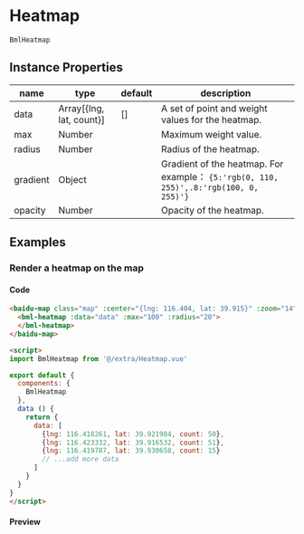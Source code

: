 # Heatmap

`BmlHeatmap`

## Instance Properties

|name|type|default|description|
|------|-----|------|----|
|data|Array[{lng, lat, count}]|[]|A set of point and weight values ​​for the heatmap.|
|max|Number||Maximum weight value.|
|radius|Number||Radius of the heatmap.|
|gradient|Object||Gradient of the heatmap. For example： `{5:'rgb(0, 110, 255)',.8:'rgb(100, 0, 255)'}`|
|opacity|Number||Opacity of the heatmap.|

## Examples

### Render a heatmap on the map

#### Code

```html
<baidu-map class="map" :center="{lng: 116.404, lat: 39.915}" :zoom="14">
  <bml-heatmap :data="data" :max="100" :radius="20">
  </bml-heatmap>
</baidu-map>

<script>
import BmlHeatmap from '@/extra/Heatmap.vue'

export default {
  components: {
    BmlHeatmap
  },
  data () {
    return {
      data: [
        {lng: 116.418261, lat: 39.921984, count: 50},
        {lng: 116.423332, lat: 39.916532, count: 51},
        {lng: 116.419787, lat: 39.930658, count: 15}
        // ...add more data
      ]
    }
  }
}
</script>
```

#### Preview

<baidu-map class="map" :center="{lng: 116.404, lat: 39.915}" :zoom="14">
  <bml-heatmap :data="data" :max="100" :radius="20">
  </bml-heatmap>
</baidu-map>

<script>
import BmlHeatmap from '@/extra/Heatmap.vue'

export default {
  components: {
    BmlHeatmap
  },
  data () {
    return {
      data: [
        {lng: 116.418261, lat: 39.921984, count: 50},
        {lng: 116.423332, lat: 39.916532, count: 51},
        {lng: 116.419787, lat: 39.930658, count: 15},
        {lng: 116.418455, lat: 39.920921, count: 40},
        {lng: 116.418843, lat: 39.915516, count: 100},
        {lng: 116.42546, lat: 39.918503, count: 6},
        {lng: 116.423289, lat: 39.919989, count: 18},
        {lng: 116.418162, lat: 39.915051, count: 80},
        {lng: 116.422039, lat: 39.91782, count: 11},
        {lng: 116.41387, lat: 39.917253, count: 7},
        {lng: 116.41773, lat: 39.919426, count: 42},
        {lng: 116.421107, lat: 39.916445, count: 4},
        {lng: 116.417521, lat: 39.917943, count: 27},
        {lng: 116.419812, lat: 39.920836, count: 23},
        {lng: 116.420682, lat: 39.91463, count: 60},
        {lng: 116.415424, lat: 39.924675, count: 8},
        {lng: 116.419242, lat: 39.914509, count: 15},
        {lng: 116.422766, lat: 39.921408, count: 25},
        {lng: 116.421674, lat: 39.924396, count: 21},
        {lng: 116.427268, lat: 39.92267, count: 1},
        {lng: 116.417721, lat: 39.920034, count: 51},
        {lng: 116.412456, lat: 39.92667, count: 7},
        {lng: 116.420432, lat: 39.919114, count: 11},
        {lng: 116.425013, lat: 39.921611, count: 35},
        {lng: 116.418733, lat: 39.931037, count: 22},
        {lng: 116.419336, lat: 39.931134, count: 4},
        {lng: 116.413557, lat: 39.923254, count: 5},
        {lng: 116.418367, lat: 39.92943, count: 3},
        {lng: 116.424312, lat: 39.919621, count: 100},
        {lng: 116.423874, lat: 39.919447, count: 87},
        {lng: 116.424225, lat: 39.923091, count: 32},
        {lng: 116.417801, lat: 39.921854, count: 44},
        {lng: 116.417129, lat: 39.928227, count: 21},
        {lng: 116.426426, lat: 39.922286, count: 80},
        {lng: 116.421597, lat: 39.91948, count: 32},
        {lng: 116.423895, lat: 39.920787, count: 26},
        {lng: 116.423563, lat: 39.921197, count: 17},
        {lng: 116.417982, lat: 39.922547, count: 17},
        {lng: 116.426126, lat: 39.921938, count: 25},
        {lng: 116.42326, lat: 39.915782, count: 100},
        {lng: 116.419239, lat: 39.916759, count: 39},
        {lng: 116.417185, lat: 39.929123, count: 11},
        {lng: 116.417237, lat: 39.927518, count: 9},
        {lng: 116.417784, lat: 39.915754, count: 47},
        {lng: 116.420193, lat: 39.917061, count: 52},
        {lng: 116.422735, lat: 39.915619, count: 100},
        {lng: 116.418495, lat: 39.915958, count: 46},
        {lng: 116.416292, lat: 39.931166, count: 9},
        {lng: 116.419916, lat: 39.924055, count: 8},
        {lng: 116.42189, lat: 39.921308, count: 11},
        {lng: 116.413765, lat: 39.929376, count: 3},
        {lng: 116.418232, lat: 39.920348, count: 50},
        {lng: 116.417554, lat: 39.930511, count: 15},
        {lng: 116.418568, lat: 39.918161, count: 23},
        {lng: 116.413461, lat: 39.926306, count: 3},
        {lng: 116.42232, lat: 39.92161, count: 13},
        {lng: 116.4174, lat: 39.928616, count: 6},
        {lng: 116.424679, lat: 39.915499, count: 21},
        {lng: 116.42171, lat: 39.915738, count: 29},
        {lng: 116.417836, lat: 39.916998, count: 99},
        {lng: 116.420755, lat: 39.928001, count: 10},
        {lng: 116.414077, lat: 39.930655, count: 14},
        {lng: 116.426092, lat: 39.922995, count: 16},
        {lng: 116.41535, lat: 39.931054, count: 15},
        {lng: 116.413022, lat: 39.921895, count: 13},
        {lng: 116.415551, lat: 39.913373, count: 17},
        {lng: 116.421191, lat: 39.926572, count: 1},
        {lng: 116.419612, lat: 39.917119, count: 9},
        {lng: 116.418237, lat: 39.921337, count: 54},
        {lng: 116.423776, lat: 39.921919, count: 26},
        {lng: 116.417694, lat: 39.92536, count: 17},
        {lng: 116.415377, lat: 39.914137, count: 19},
        {lng: 116.417434, lat: 39.914394, count: 43},
        {lng: 116.42588, lat: 39.922622, count: 27},
        {lng: 116.418345, lat: 39.919467, count: 8},
        {lng: 116.426883, lat: 39.917171, count: 3},
        {lng: 116.423877, lat: 39.916659, count: 34},
        {lng: 116.415712, lat: 39.915613, count: 14},
        {lng: 116.419869, lat: 39.931416, count: 12},
        {lng: 116.416956, lat: 39.925377, count: 11},
        {lng: 116.42066, lat: 39.925017, count: 38},
        {lng: 116.416244, lat: 39.920215, count: 91},
        {lng: 116.41929, lat: 39.915908, count: 54},
        {lng: 116.422116, lat: 39.919658, count: 21},
        {lng: 116.4183, lat: 39.925015, count: 15},
        {lng: 116.421969, lat: 39.913527, count: 3},
        {lng: 116.422936, lat: 39.921854, count: 24},
        {lng: 116.41905, lat: 39.929217, count: 12},
        {lng: 116.424579, lat: 39.914987, count: 57},
        {lng: 116.42076, lat: 39.915251, count: 70},
        {lng: 116.425867, lat: 39.918989, count: 8}
      ]
    }
  }
}
</script>